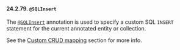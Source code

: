 #### 24.2.79. `@SQLInsert`

<div class="paragraph">

The [`@SQLInsert`](https://docs.jboss.org/hibernate/orm/5.2/javadocs/org/hibernate/annotations/SQLInsert.html) annotation is used to specify a custom SQL `INSERT` statement for the current annotated entity or collection.

</div>
<div class="paragraph">

See the [Custom CRUD mapping](#sql-custom-crud-example) section for more info.

</div>
</div>
<div class="sect3">

